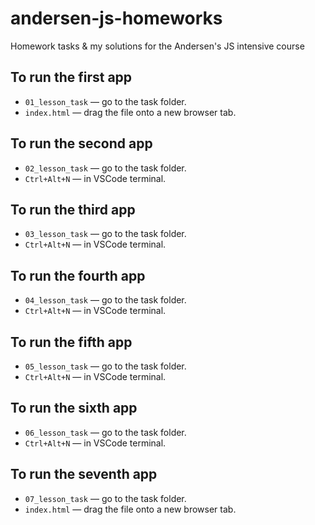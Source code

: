 # andersen-js-homeworks

Homework tasks &amp; my solutions for the Andersen's JS intensive course

## To run the first app

- `01_lesson_task` &mdash; go to the task folder.
- `index.html` &mdash; drag the file onto a new browser tab.

## To run the second app

- `02_lesson_task` &mdash; go to the task folder.
- `Ctrl+Alt+N` &mdash; in VSCode terminal.

## To run the third app

- `03_lesson_task` &mdash; go to the task folder.
- `Ctrl+Alt+N` &mdash; in VSCode terminal.

## To run the fourth app

- `04_lesson_task` &mdash; go to the task folder.
- `Ctrl+Alt+N` &mdash; in VSCode terminal.

## To run the fifth app

- `05_lesson_task` &mdash; go to the task folder.
- `Ctrl+Alt+N` &mdash; in VSCode terminal.

## To run the sixth app

- `06_lesson_task` &mdash; go to the task folder.
- `Ctrl+Alt+N` &mdash; in VSCode terminal.

## To run the seventh app

- `07_lesson_task` &mdash; go to the task folder.
- `index.html` &mdash; drag the file onto a new browser tab.
